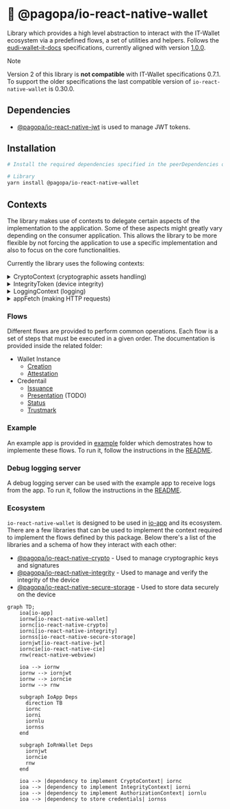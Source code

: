 # 🪪 @pagopa/io-react-native-wallet

Library which provides a high level abstraction to interact with the IT-Wallet ecosystem via a predefined flows, a set of utilities and helpers.
Follows the [eudi-wallet-it-docs](https://github.com/italia/eudi-wallet-it-docs) specifications, currently aligned with version [1.0.0](https://github.com/italia/eudi-wallet-it-docs/releases/tag/1.0.0).

> [!NOTE]
> Version 2 of this library is **not compatible** with IT-Wallet specifications 0.7.1. To support the older specifications the last compatible version of `io-react-native-wallet` is 0.30.0.

## Dependencies

- [@pagopa/io-react-native-jwt](https://github.com/pagopa/io-react-native-jwt) is used to manage JWT tokens.

## Installation

```sh
# Install the required dependencies specified in the peerDependencies of the package.json

# Library
yarn install @pagopa/io-react-native-wallet
```

## Contexts

The library makes use of contexts to delegate certain aspects of the implementation to the application. Some of these aspects might greatly vary depending on the consumer application. This allows the library to be more flexible by not forcing the application to use a specific implementation and also to focus on the core functionalities.

Currently the library uses the following contexts:

<details>
  <summary>CryptoContext (cryptographic assets handling)</summary>

User flows implementions make use of tokens signed using asymmetric key pairs. Such cryptographic keys are managed by the device according to its specifications. It's not the intention of this package to handle such cryptographic assets and their peculiarities; instead, an handy interface is used to provide the right abstraction to allow responsibilities segregation:

- The application knows who to generate/store/delete keys;
- The package knows when and where to use them.

The interface is `CryptoContext` inherited from the `@pagopa/io-react-native-jwt` package:

The suggested library to manage cryptographic assets is [io-react-native-crypto](https://github.com/pagopa/io-react-native-crypto).

```ts
export interface CryptoContext {
  /**
   * Retrieves the public key to be used in this context.
   * MUST be the same key at every invocation.
   * @returns The public key to be used
   * @throws If no keys are found
   */
  getPublicKey: () => Promise<JWK>;
  /**
   * Produce a cryptographic signature for a given value.
   * The signature MUST be produced using the private key paired with the public retrieved by getPublicKey()
   * @param value The value to be signed
   * @returns The signature
   * @throws If no keys are found
   */
  getSignature: (value: string) => Promise<string>;
}
```

This package provides an helper to build a `CryptoContext` object bound to a given key tag

```ts
import { createCryptoContextFor } from "@pagopa/io-react-native-wallet";

const ctx = createCryptoContextFor("my-tag");
```

The

**Be sure the key for `my-tag` already exists.**

</details>

<details>
  <summary>IntegrityToken (device integrity)</summary>

In order to ensure the integrity of the device, the library asks the consumer application to provide a way to generate a token that can be used to verify the device integrity. This is done by providing an IntegrityToken object formed as follows:

```ts
/**
 * Interface for the integrity context which provides the necessary functions to interact with the integrity service.
 * The functions are platform specific and must be implemented in the platform specific code.
 * getHardwareKeyTag: returns the hardware key tag in a url safe format (e.g. base64url).
 * getAttestation: requests the attestation from the integrity service.
 * getHardwareSignatureWithAuthData: signs the clientData and returns the signature with the authenticator data.
 */
export interface IntegrityContext {
  getHardwareKeyTag: () => string;
  getAttestation: (nonce: string) => Promise<string>;
  getHardwareSignatureWithAuthData: (
    clientData: string
  ) => Promise<HardwareSignatureWithAuthData>;
}
```

Usually this is achieved by using [Google Play Integrity API](https://developer.android.com/google/play/integrity/overview) and [Key Attestation](https://developer.android.com/privacy-and-security/security-key-attestation) on Android, [DCAppAttestService](https://developer.apple.com/documentation/devicecheck/establishing-your-app-s-integrity) on iOS.

The suggested library to manage integrity is [io-react-native-integrity](https://github.com/pagopa/io-react-native-integrity).

</details>

<details>
  <summary>LoggingContext (logging)</summary>

In order to log useful information while implementing the flows, the library supports custom logging logic by providing a `loggingContext` to the static `Logger` class:

```ts
export interface LoggingContext {
  logDebug: (msg: string) => void;
  logInfo: (msg: string) => void;
  logWarn: (msg: string) => void;
  logError: (msg: string) => void;
}
```

An example of a custom logging context:

```ts
import { Logging } from "@pagopa/io-react-native-wallet";

const loggingContext: Logging.LoggingContext = {
  logDebug(msg: string) {
    console.log("debug", msg);
  },
  logInfo(msg: string) {
    console.log("info", msg);
  },
  logWarn(msg: string) {
    console.log("warn", msg);
  },
  logError(msg: string) {
    console.log("error", msg);
  },
};

Logging.Logger.getInstance().initLogging(loggingContext);
```

</details>

<details>
  <summary>appFetch (making HTTP requests)</summary>

This package is compatibile with any http client which implements [Fetch API](https://developer.mozilla.org/en-US/docs/Web/API/Fetch_API). Functions that makes http requests allow for an optional `appFetch` parameter to provide a custom http client implementation. If not provided, the built-in implementation on the runtime is used.

</details>

### Flows

Different flows are provided to perform common operations. Each flow is a set of steps that must be executed in a given order. The documentation is provided inside the related folder:

- Wallet Instance
  - [Creation](./src/wallet-instance/README.md)
  - [Attestation](./src/wallet-instance-attestation/README.md)
- Credentail
  - [Issuance](./src/credential/issuance/README.md)
  - [Presentation](./src/credential/presentation/README.md) (TODO)
  - [Status](./src/credential/status/README.md)
  - [Trustmark](./src/credential/trustmark/README.md)

### Example

An example app is provided in [example](./example) folder which demostrates how to implemente these flows. To run it, follow the instructions in the [README](./example/README.md).

### Debug logging server

A debug logging server can be used with the example app to receive logs from the app. To run it, follow the instructions in the [README](./debug-logging-server/README.md).

### Ecosystem

`io-react-native-wallet` is designed to be used in [io-app](https://github.com/pagopa/io-app) and its ecosystem. There are a few libraries that can be used to implement the context required to implement the flows defined by this package.
Below there's a list of the libraries and a schema of how they interact with each other:

- [@pagopa/io-react-native-crypto](https://github.com/pagopa/io-react-native-crypto) - Used to manage cryptographic keys and signatures
- [@pagopa/io-react-native-integrity](https://github.com/pagopa/io-react-native-integrity) - Used to manage and verify the integrity of the device
- [@pagopa/io-react-native-secure-storage](https://github.com/pagopa/io-react-native-secure-storage) - Used to store data securely on the device

```mermaid
graph TD;
    ioa[io-app]
    iornw[io-react-native-wallet]
    iornc[io-react-native-crypto]
    iorni[io-react-native-integrity]
    iornss[io-react-native-secure-storage]
    iornjwt[io-react-native-jwt]
    iorncie[io-react-native-cie]
    rnw(react-native-webview)

    ioa --> iornw
    iornw --> iornjwt
    iornw --> iorncie
    iornw --> rnw

    subgraph IoApp Deps
      direction TB
      iornc
      iorni
      iornlu
      iornss
    end

    subgraph IoRnWallet Deps
      iornjwt
      iorncie
      rnw
    end

    ioa --> |dependency to implement CryptoContext| iornc
    ioa --> |dependency to implement IntegrityContext| iorni
    ioa --> |dependency to implement AuthorizationContext| iornlu
    ioa --> |dependency to store credentials| iornss

```
